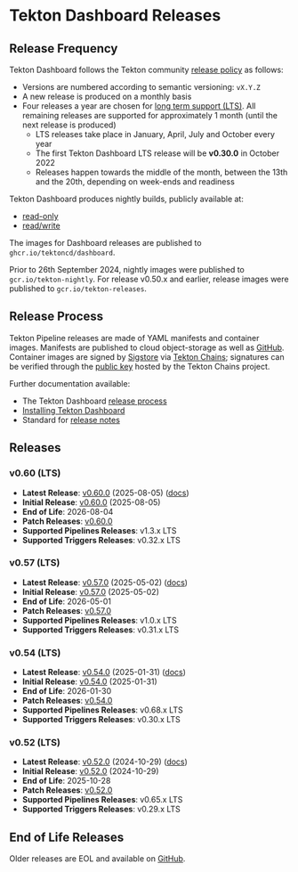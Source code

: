 # Tekton Dashboard Releases

## Release Frequency

Tekton Dashboard follows the Tekton community [release policy][release-policy]
as follows:

- Versions are numbered according to semantic versioning: `vX.Y.Z`
- A new release is produced on a monthly basis
- Four releases a year are chosen for [long term support (LTS)](https://github.com/tektoncd/community/blob/main/releases.md#support-policy).
  All remaining releases are supported for approximately 1 month (until the next
  release is produced)
    - LTS releases take place in January, April, July and October every year
    - The first Tekton Dashboard LTS release will be **v0.30.0** in October 2022
    - Releases happen towards the middle of the month, between the 13th and the
      20th, depending on week-ends and readiness

Tekton Dashboard produces nightly builds, publicly available at:
- [read-only](https://storage.googleapis.com/tekton-releases-nightly/dashboard/latest/release.yaml)
- [read/write](https://storage.googleapis.com/tekton-releases-nightly/dashboard/latest/release-full.yaml)

The images for Dashboard releases are published to `ghcr.io/tektoncd/dashboard`.

Prior to 26th September 2024, nightly images were published to `gcr.io/tekton-nightly`.
For release v0.50.x and earlier, release images were published to `gcr.io/tekton-releases`.

## Release Process

Tekton Pipeline releases are made of YAML manifests and container images.
Manifests are published to cloud object-storage as well as
[GitHub][tekton-dashboard-releases]. Container images are signed by
[Sigstore][sigstore] via [Tekton Chains][tekton-chains]; signatures can be
verified through the [public key][chains-public-key] hosted by the Tekton Chains
project.

Further documentation available:

- The Tekton Dashboard [release process][release-docs]
- [Installing Tekton Dashboard][dashboard-installation]
- Standard for [release notes][release-notes-standards]

## Releases

### v0.60 (LTS)

- **Latest Release**: [v0.60.0][v0-60-0] (2025-08-05) ([docs][v0-60-0-docs])
- **Initial Release**: [v0.60.0][v0-60-0] (2025-08-05)
- **End of Life**: 2026-08-04
- **Patch Releases**: [v0.60.0][v0-60-0]
- **Supported Pipelines Releases**: v1.3.x LTS
- **Supported Triggers Releases**: v0.32.x LTS

### v0.57 (LTS)

- **Latest Release**: [v0.57.0][v0-57-0] (2025-05-02) ([docs][v0-57-0-docs])
- **Initial Release**: [v0.57.0][v0-57-0] (2025-05-02)
- **End of Life**: 2026-05-01
- **Patch Releases**: [v0.57.0][v0-57-0]
- **Supported Pipelines Releases**: v1.0.x LTS
- **Supported Triggers Releases**: v0.31.x LTS

### v0.54 (LTS)

- **Latest Release**: [v0.54.0][v0-54-0] (2025-01-31) ([docs][v0-54-0-docs])
- **Initial Release**: [v0.54.0][v0-54-0] (2025-01-31)
- **End of Life**: 2026-01-30
- **Patch Releases**: [v0.54.0][v0-54-0]
- **Supported Pipelines Releases**: v0.68.x LTS
- **Supported Triggers Releases**: v0.30.x LTS

### v0.52 (LTS)

- **Latest Release**: [v0.52.0][v0-52-0] (2024-10-29) ([docs][v0-52-0-docs])
- **Initial Release**: [v0.52.0][v0-52-0] (2024-10-29)
- **End of Life**: 2025-10-28
- **Patch Releases**: [v0.52.0][v0-52-0]
- **Supported Pipelines Releases**: v0.65.x LTS
- **Supported Triggers Releases**: v0.29.x LTS

## End of Life Releases

Older releases are EOL and available on [GitHub][tekton-dashboard-releases].


[release-policy]: https://github.com/tektoncd/community/blob/main/releases.md
[sigstore]: https://sigstore.dev
[tekton-chains]: https://github.com/tektoncd/chains
[tekton-dashboard-releases]: https://github.com/tektoncd/dashboard/releases
[chains-public-key]: https://github.com/tektoncd/chains/blob/main/tekton.pub
[release-docs]: tekton
[dashboard-installation]: docs/install.md
[release-notes-standards]:
    https://github.com/tektoncd/community/blob/main/standards.md#release-notes

[v0-60-0]: https://github.com/tektoncd/dashboard/releases/tag/v0.60.0
[v0-57-0]: https://github.com/tektoncd/dashboard/releases/tag/v0.57.0
[v0-54-0]: https://github.com/tektoncd/dashboard/releases/tag/v0.54.0
[v0-52-0]: https://github.com/tektoncd/dashboard/releases/tag/v0.52.0

[v0-60-0-docs]: https://github.com/tektoncd/dashboard/tree/v0.60.0/docs#tekton-dashboard
[v0-57-0-docs]: https://github.com/tektoncd/dashboard/tree/v0.57.0/docs#tekton-dashboard
[v0-54-0-docs]: https://github.com/tektoncd/dashboard/tree/v0.54.0/docs#tekton-dashboard
[v0-52-0-docs]: https://github.com/tektoncd/dashboard/tree/v0.52.0/docs#tekton-dashboard
